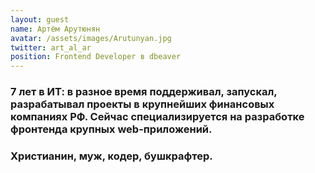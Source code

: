 ```yaml
---
layout: guest
name: Артём Арутюнян
avatar: /assets/images/Arutunyan.jpg
twitter: art_al_ar
position: Frontend Developer в dbeaver
---
```


### 7 лет в ИТ: в разное время поддерживал, запускал, разрабатывал проекты в крупнейших финансовых компаниях РФ. Сейчас специализируется на разработке фронтенда крупных web-приложений.
### Христианин, муж, кодер, бушкрафтер.

